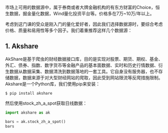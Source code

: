 
市场上可用的数据源中，属于券商或者大牌金融机构的有东方财富的Choice，恒生数据，掘金量化数据，Wind量化投资平台等。价格多在7万~10万/年以上。

考虑到这门课的受众是刚入门的量化爱好者，因此我们选择数据源时，要综合考虑价格、质量和易用性等多个因子。我们着重推荐这样几个数据源：

## 1. Akshare
AkShare是基于爬虫的财经数据接口库，目的是实现对股票、期货、期权、基金、外汇、债券、指数、数字货币等金融产品的基本面数据、实时和历史行情数据、衍生数据从数据采集、数据清洗到数据落地的一套工具。它自身没有服务器，也不存储数据，数据来源于对大型财经网站的爬取，因此受到网站限流等反爬措施限制。
Akshare是一个Python库，我们使用pip来安装：
```shell
$ pip install akshare
```

然后使用stock_zh_a_spot获取日线数据：
```python
import akshare as ak

bars = ak.stock_zh_a_spot()
bars
```



